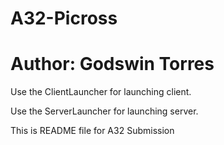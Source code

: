 # A32-Picross
# Author: Godswin Torres

Use the ClientLauncher for launching client.

Use the ServerLauncher for launching server.

This is README file for A32 Submission